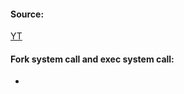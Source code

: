 #### Source:
[YT](https://www.youtube.com/watch?v=dHB1UNv5I10&list=PLXj4XH7LcRfDrdQuJTHIPmKMpa7eYVaPm&index=18)

#### Fork system call and exec system call:

* 